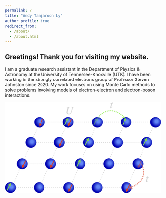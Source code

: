 ```yaml
---
permalink: /
title: "Andy Tanjaroon Ly"
author_profile: true
redirect_from: 
  - /about/
  - /about.html
---
```


Greetings! Thank you for visiting my website.
------

I am a graduate research assistant in the Department of Physics & Astronomy at the University of Tennessee-Knoxville (UTK). I have been working in the strongly correlated electrons group of Professor Steven Johnston since 2020. My work focuses on using Monte Carlo methods to solve problems involving models of electron-electron and electron-boson interactions. 

 
![](/images/hubbard_model.png)
